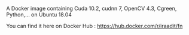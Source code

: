 A Docker image containing Cuda 10.2, cudnn 7, OpenCV 4.3, Cgreen, Python,... on Ubuntu 18.04

You can find it here on Docker Hub : https://hub.docker.com/r/iraadit/fn
